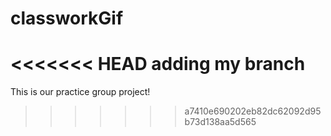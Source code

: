 # classworkGif

<<<<<<< HEAD
adding my branch
=======
This is our practice group project!
>>>>>>> a7410e690202eb82dc62092d95b73d138aa5d565
